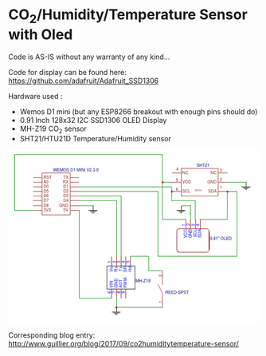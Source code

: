 # CO<sub>2</sub>/Humidity/Temperature Sensor with Oled

Code is AS-IS without any warranty of any kind...

Code for display can be found here: https://github.com/adafruit/Adafruit_SSD1306

Hardware used :
* Wemos D1 mini (but any ESP8266 breakout with enough pins should do)
* 0.91 Inch 128x32 I2C SSD1306 OLED Display
* MH-Z19 CO<sub>2</sub> sensor
* SHT21/HTU21D Temperature/Humidity sensor

![Schematics](schematics.png)


Corresponding blog entry: http://www.guillier.org/blog/2017/09/co2humiditytemperature-sensor/
